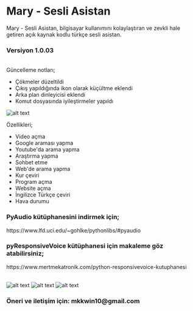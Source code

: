 # Mary - Sesli Asistan
Mary - Sesli Asistan, bilgisayar kullanımını kolaylaştıran ve zevkli hale getiren açık kaynak kodlu türkçe sesli asistan.
</br>
<h3>Versiyon 1.0.03</h3>

</br>
Güncelleme notları;
<ul>
  <li>Çökmeler düzeltildi</li>
  <li>Çıkış yapıldığında ikon olarak küçültme eklendi</li>
  <li>Arka plan dinleyicisi eklendi</li>
  <li>Komut dosyasında iyileştirmeler yapıldı</li>
</ul>

![alt text](https://i.hizliresim.com/XrnpjR.png)

Özellikleri;
<ul>
  <li>Video açma</li>
  <li>Google araması yapma</li>
  <li>Youtube'da arama yapma</li>
  <li>Araştırma yapma</li>
  <li>Sohbet etme</li>
  <li>Web'de arama yapma</li>
  <li>Kur çeviri</li>
  <li>Program açma</li>
  <li>Website açma</li>
  <li>İngilizce Türkçe çeviri</li>
  <li>Hava durumu</li>
</ul>
<h3>PyAudio kütüphanesini indirmek için; </h3>
https://www.lfd.uci.edu/~gohlke/pythonlibs/#pyaudio
</br>

<h3>pyResponsiveVoice kütüphanesi için makaleme göz atabilirsiniz; </h3>
https://www.mertmekatronik.com/python-responsivevoice-kutuphanesi
</br>
</br>

![alt text](https://i.hizliresim.com/DU4OAs.png)
![alt text](https://i.hizliresim.com/KgUN39.png)
![alt text](https://i.hizliresim.com/e0GEUc.png)
<h3>Öneri ve iletişim için: mkkwin10@gmail.com</h3>
